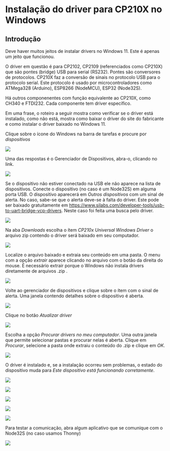 # Instalação do driver para CP210X no Windows

## Introdução

Deve haver muitos jeitos de instalar drivers no Windows 11. Este é apenas um jeito que funcionou.

O driver em questão é para CP2102, CP2109 (referenciados como CP210X) que são pontes (bridge) USB para serial (RS232). Pontes são conversores de protocolos. CP210X faz a conversão de sinais no protocolo USB para o protocolo serial. Este protocolo é usado por microcontroladores como ATMega328 (Arduino), ESP8266 (NodeMCU), ESP32 (Node32S).

Há outros componenentes com função equivalente ao CP210X, como CH340 e FTDI232. Cada componente tem driver específico.

Em uma frase, o roteiro a seguir mostra como verificar se o driver está instalado, como não está, mostra como baixar o driver do site do fabricante e como instalar o driver baixado no Windows 11.

Clique sobre o ícone do Windows na barra de tarefas e procure por *dispositivos*

![](./images/Captura%20de%20tela%202025-02-11%20152905.png)

Uma das respostas é o Gerenciador de Dispositivos, abra-o, clicando no link.

![](./images/Captura%20de%20tela%202025-02-11%20152959.png)

Se o dispositivo não estiver conectado na USB ele não aparece na lista de dispositivos. Conecte o dispositivo (no caso é um Node32S) em alguma porta USB. O dispositivo aparecerá em *Outros dispositivos* com um sinal de alerta. No caso, sabe-se que o alerta deve-se à falta do driver. Este pode ser baixado gratuitamente em https://www.silabs.com/developer-tools/usb-to-uart-bridge-vcp-drivers. Neste caso foi feita uma busca pelo driver.

![](./images/Captura%20de%20tela%202025-02-11%20153045.png)

Na aba *Downloads* escolha o ítem *CP210x Universal Windows Driver* o arquivo zip contendo o driver será baixado em seu computador.

![](./images/Captura%20de%20tela%202025-02-11%20153150.png)

Localize o arquivo baixado e extraia seu conteúdo em uma pasta. O menu com a opção *extrair* aparece clicando no arquivo com o botão da direita do mouse. É necessário extrair porque o Windows não instala drivers diretamente de arquivos .zip .

![](./images/Captura%20de%20tela%202025-02-11%20153238.png)

Volte ao gerenciador de dispositivos e clique sobre o ítem com o sinal de alerta. Uma janela contendo detalhes sobre o dispositivo é aberta.

![](./images/Captura%20de%20tela%202025-02-11%20153300.png)

Clique no botão *Atualizar driver*

![](./images/Captura%20de%20tela%202025-02-11%20153444.png)

Escolha a opção *Procurar drivers no meu computador*. Uma outra janela que permite selecionar pastas e procurar nelas é aberta. Clique em *Procurar*, selecione a pasta onde extraiu o conteúdo do .zip e clique em *OK*.

![](./images/Captura%20de%20tela%202025-02-11%20153612.png)

O driver é instalado e, se a instalação ocorreu sem problemas, o estado do dispositivo muda para *Este dispositivo está funcionando corretamente*.

![](./images/Captura%20de%20tela%202025-02-11%20153640.png)

![](./images/Captura%20de%20tela%202025-02-11%20153701.png)

![](./images/Captura%20de%20tela%202025-02-11%20153741.png)

![](./images/Captura%20de%20tela%202025-02-11%20153820.png)

![](./images/Captura%20de%20tela%202025-02-11%20153927.png)

Para testar a comunicação, abra algum aplicativo que se comunique com o Node32S (no caso usamos Thonny)

![](./images/Captura%20de%20tela%202025-02-11%20154043.png)

